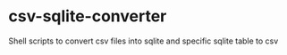 # csv-sqlite-converter
Shell scripts to convert csv files into sqlite and specific sqlite table to csv
